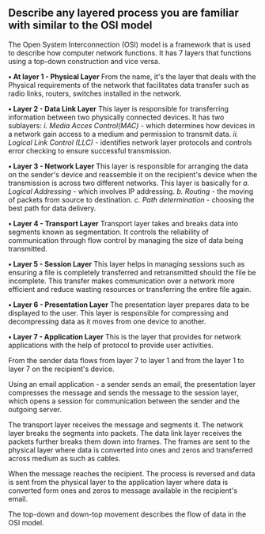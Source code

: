 ## Describe any layered process you are familiar with similar to the OSI model

 The Open System Interconnection (OSI) model is a framework that is used to describe how computer network functions. 
It has 7 layers that functions using a top-down construction and vice versa. 

**•	At layer 1 - Physical Layer** 
From the name, it's the layer that deals with the Physical requirements of the network that facilitates data transfer such as radio links, routers, switches installed in the network.

**•	Layer 2 - Data Link Layer**
This layer is responsible for transferring information between two physically connected devices. It has two sublayers: 
*i. Media Acces Control(MAC)* - which determines how devices in a network gain access to a medium and permission to transmit data. 
*ii. Logical Link Control (LLC)* - identifies network layer protocols and controls error checking to ensure successful transmission. 

**•	Layer 3 - Network Layer** 
This layer is responsible for arranging the data on the sender's device and reassemble it on the recipient's device when the transmission is across two different networks. This layer is basically for 
*a. Logical Addressing* - which involves IP addressing.
*b. Routing* - the moving of packets from source to destination.
*c. Path determination* - choosing the best path for data delivery.

**•	Layer 4 - Transport Layer**
Transport layer takes and breaks data into segments known  as segmentation. It controls the reliability of communication through flow control by managing the size of data being transmitted. 

**•	Layer 5 - Session Layer**
This layer helps in managing sessions such as ensuring a file is completely transferred and retransmitted should the file be incomplete. This transfer makes communication over a network more efficient and reduce wasting resources or transferring the entire file again. 


**•	Layer 6 - Presentation Layer**
The presentation layer prepares data to be displayed to the user. This layer is responsible for compressing and decompressing data as it moves from one device to another.

**•	Layer 7 - Application Layer**
This is the layer that provides for network applications with the help of protocol to provide user activities. 

From the sender data flows from layer 7 to layer 1 and from the layer 1 to layer 7 on the recipient's device. 

Using an email application - a sender sends an email, the presentation layer compresses the message and sends the message to the session layer, which opens a session for communication between the sender and the outgoing server.

The transport layer receives the message and segments it. The network layer breaks the segments into packets. The data link layer receives the packets further breaks them down into frames. The frames are sent to the physical layer where data is converted into ones and zeros and transferred across medium as such as cables.

When the message reaches the recipient. The process is reversed and data is sent from the physical layer to the application layer where data is converted form ones and zeros to message available in the recipient's email.

The top-down and down-top movement describes the flow of data in the OSI model.

